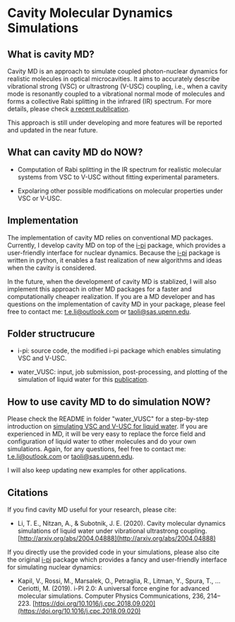 # Cavity Molecular Dynamics Simulations

## What is cavity MD?

Cavity MD is an approach to simulate coupled photon-nuclear dynamics for realistic molecules in optical microcavities. It aims to accurately describe vibrational strong (VSC) or ultrastrong (V-USC) coupling, i.e., when a cavity mode is resonantly coupled to a vibrational normal mode of molecules and forms a collective Rabi splitting in the infrared (IR) spectrum. For more details, please check [a recent publication](https://arxiv.org/abs/2004.04888).

This approach is still under developing and more features will be reported and updated in the near future.

## What can cavity MD do NOW?

- Computation of Rabi splitting in the IR spectrum for realistic molecular systems from VSC to V-USC without fitting experimental parameters.

- Expolaring other possible modifications on molecular properties under VSC or V-USC.

## Implementation

The implementation of cavity MD relies on conventional MD packages. Currently, I develop cavity MD on top of the [i-pi](http://ipi-code.org/) package, which provides a user-friendly interface for nuclear dynamics. Because the [i-pi](http://ipi-code.org/) package is written in python, it enables a fast realization of new algorithms and ideas when the cavity is considered.

In the future, when the development of cavity MD is stablized, I will also implement this approach in other MD packages for a faster and computationally cheaper realization. If you are a MD developer and has questions on the implementation of cavity MD in your package, please feel free to contact me: t.e.li@outlook.com or taoli@sas.upenn.edu.

## Folder structrucure

- i-pi: source code, the modified i-pi package which enables simulating VSC and V-USC.

- water_VUSC: input, job submission, post-processing, and plotting of the simulation of liquid water for this [publication](https://arxiv.org/abs/2004.04888).

## How to use cavity MD to do simulation NOW?

Please check the README in folder "water_VUSC" for a step-by-step introduction on [simulating VSC and V-USC for liquid water](https://arxiv.org/abs/2004.04888). If you are experienced in MD, it will be very easy to replace the force field and configuration of liquid water to other molecules and do your own simulations. Again, for any questions, feel free to contact me: t.e.li@outlook.com or taoli@sas.upenn.edu.

I will also keep updating new examples for other applications.

## Citations

If you find cavity MD useful for your research, please cite:

- Li, T. E., Nitzan, A., & Subotnik, J. E. (2020). Cavity molecular dynamics simulations of liquid water under vibrational ultrastrong coupling. [http://arxiv.org/abs/2004.04888](http://arxiv.org/abs/2004.04888)

If you directly use the provided code in your simulations, please also cite the original [i-pi](http://ipi-code.org/) package which provides a fancy and user-friendly interface for simulating nuclear dynamics:

- Kapil, V., Rossi, M., Marsalek, O., Petraglia, R., Litman, Y., Spura, T., … Ceriotti, M. (2019). i-PI 2.0: A universal force engine for advanced molecular simulations. Computer Physics Communications, 236, 214–223. [https://doi.org/10.1016/j.cpc.2018.09.020](https://doi.org/10.1016/j.cpc.2018.09.020)

